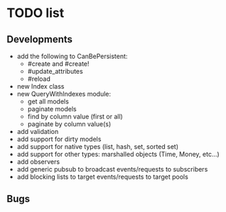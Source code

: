 # TODO list #

## Developments ##

  * add the following to CanBePersistent:
    * \#create and #create!
    * \#update\_attributes
    * \#reload
  * new Index class
  * new QueryWithIndexes module:
    * get all models
    * paginate models
    * find by column value (first or all)
    * paginate by column value(s)
  * add validation
  * add support for dirty models
  * add support for native types (list, hash, set, sorted set)
  * add support for other types: marshalled objects (Time, Money, etc...)
  * add observers
  * add generic pubsub to broadcast events/requests to subscribers
  * add blocking lists to target events/requests to target pools

## Bugs ##

